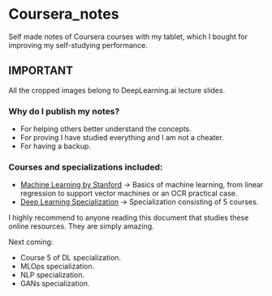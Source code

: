 # Coursera_notes
Self made notes of Coursera courses with my tablet, which I bought for improving my self-studying performance.

## IMPORTANT
All the cropped images belong to DeepLearning.ai lecture slides.

### Why do I publish my notes?
- For helping others better understand the concepts.
- For proving I have studied everything and I am not a cheater.
- For having a backup.

### Courses and specializations included:
- [Machine Learning by Stanford](https://www.coursera.org/learn/machine-learning) -> Basics of machine learning, from linear regression to support vector machines or an OCR practical case.
- [Deep Learning Specialization](https://www.coursera.org/specializations/deep-learning) -> Specialization consisting of 5 courses.


I highly recommend to anyone reading this document that studies these online resources. They are simply amazing.

Next coming:
- Course 5 of DL specialization.
- MLOps specialization.
- NLP specialization.
- GANs specialization.
